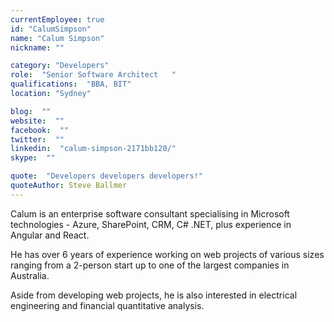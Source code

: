 ```yaml
---
currentEmployee: true
id: "CalumSimpson"
name: "Calum Simpson"
nickname: ""

category: "Developers"
role:  "Senior Software Architect	"
qualifications:  "BBA, BIT"
location: "Sydney"

blog:  ""
website:  ""
facebook:  ""
twitter:  ""
linkedin:  "calum-simpson-2171bb120/"
skype:  ""

quote:  "Developers developers developers!"
quoteAuthor: Steve Ballmer
---
```


Calum is an enterprise software consultant specialising in Microsoft technologies - Azure, SharePoint, CRM, C# .NET, plus experience in Angular and React. 

He has over 6 years of experience working on web projects of various sizes ranging from a 2-person start up to one of the largest companies in Australia.  

Aside from developing web projects, he is also interested in electrical engineering and financial quantitative analysis.  
